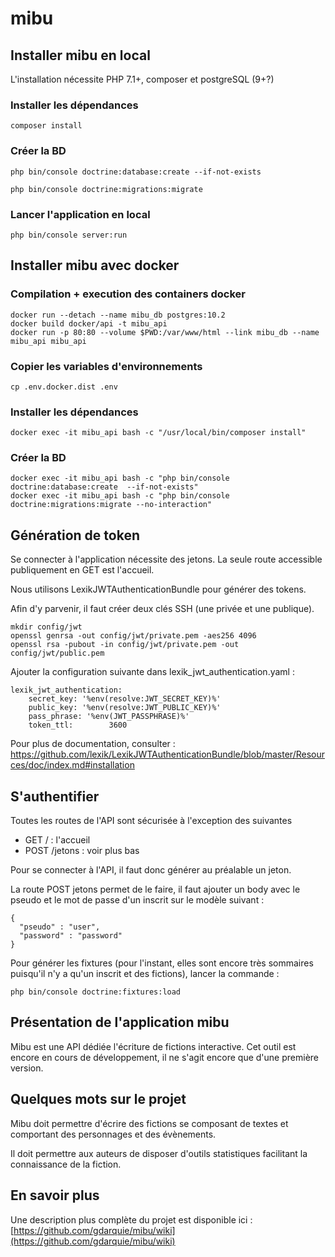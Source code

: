 # mibu

## Installer mibu en local

L'installation nécessite PHP 7.1+, composer et postgreSQL (9+?)

### Installer les dépendances

```
composer install
```

### Créer la BD

```
php bin/console doctrine:database:create --if-not-exists

php bin/console doctrine:migrations:migrate
```

### Lancer l'application en local

```
php bin/console server:run
```

## Installer mibu avec docker

### Compilation + execution des containers docker

```
docker run --detach --name mibu_db postgres:10.2
docker build docker/api -t mibu_api
docker run -p 80:80 --volume $PWD:/var/www/html --link mibu_db --name mibu_api mibu_api
```

### Copier les variables d'environnements

```
cp .env.docker.dist .env
```

### Installer les dépendances

```
docker exec -it mibu_api bash -c "/usr/local/bin/composer install"
```

### Créer la BD

```
docker exec -it mibu_api bash -c "php bin/console doctrine:database:create  --if-not-exists"
docker exec -it mibu_api bash -c "php bin/console doctrine:migrations:migrate --no-interaction"
```

## Génération de token

Se connecter à l'application nécessite des jetons. La seule route accessible publiquement en GET est l'accueil.

Nous utilisons LexikJWTAuthenticationBundle pour générer des tokens.

Afin d'y parvenir, il faut créer deux clés SSH (une privée et une publique).

```
mkdir config/jwt
openssl genrsa -out config/jwt/private.pem -aes256 4096
openssl rsa -pubout -in config/jwt/private.pem -out config/jwt/public.pem
```

Ajouter la configuration suivante dans lexik_jwt_authentication.yaml :

```
lexik_jwt_authentication:
    secret_key: '%env(resolve:JWT_SECRET_KEY)%'
    public_key: '%env(resolve:JWT_PUBLIC_KEY)%'
    pass_phrase: '%env(JWT_PASSPHRASE)%'
    token_ttl:        3600
```

Pour plus de documentation, consulter : https://github.com/lexik/LexikJWTAuthenticationBundle/blob/master/Resources/doc/index.md#installation 

## S'authentifier

Toutes les routes de l'API sont sécurisée à l'exception des suivantes
 - GET / : l'accueil
 - POST /jetons : voir plus bas

Pour se connecter à l'API, il faut donc générer au préalable un jeton. 

La route POST jetons permet de le faire, il faut ajouter un body avec le pseudo et le mot de passe d'un inscrit sur le modèle suivant :

```
{
  "pseudo" : "user",
  "password" : "password"
}   
```

Pour générer les fixtures (pour l'instant, elles sont encore très sommaires puisqu'il n'y a qu'un inscrit et des fictions), lancer la commande :

```
php bin/console doctrine:fixtures:load
```

## Présentation de l'application mibu

Mibu est une API dédiée l'écriture de fictions interactive.
Cet outil est encore en cours de développement, il ne s'agit encore que d'une première version.

## Quelques mots sur le projet

Mibu doit permettre d'écrire des fictions se composant de textes et comportant des personnages et des évènements.

Il doit permettre aux auteurs de disposer d'outils statistiques facilitant la connaissance de la fiction.

## En savoir plus

Une description plus complète du projet est disponible ici : [https://github.com/gdarquie/mibu/wiki](https://github.com/gdarquie/mibu/wiki)
